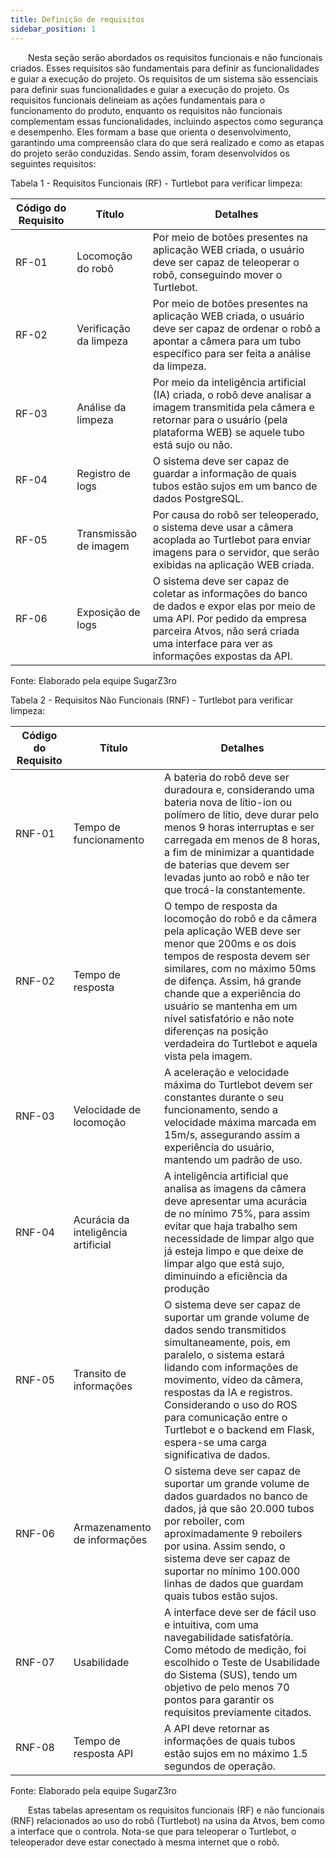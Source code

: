 ```yaml
---
title: Definição de requisitos
sidebar_position: 1
---
```


&emsp;&emsp;Nesta seção serão abordados os requisitos funcionais e não funcionais criados. Esses requisitos são fundamentais para definir as funcionalidades e guiar a execução do projeto. Os requisitos de um sistema são essenciais para definir suas funcionalidades e guiar a execução do projeto. Os requisitos funcionais delineiam as ações fundamentais para o funcionamento do produto, enquanto os requisitos não funcionais complementam essas funcionalidades, incluindo aspectos como segurança e desempenho. Eles formam a base que orienta o desenvolvimento, garantindo uma compreensão clara do que será realizado e como as etapas do projeto serão conduzidas. Sendo assim, foram desenvolvidos os seguintes requisitos:

<p style={{textAlign: 'center'}}>Tabela 1 - Requisitos Funcionais (RF) - Turtlebot para verificar limpeza:</p>

| **Código do Requisito** | **Título**               | **Detalhes**                |
|----------------------|----------------------|-------------------------|
| RF-01                | Locomoção do robô | Por meio de botões presentes na aplicação WEB criada, o usuário deve ser capaz de teleoperar o robô, conseguindo mover o Turtlebot. |
| RF-02                | Verificação da limpeza | Por meio de botões presentes na aplicação WEB criada, o usuário deve ser capaz de ordenar o robô a apontar a câmera para um tubo específico para ser feita a análise da limpeza.|
| RF-03                | Análise da limpeza | Por meio da inteligência artificial (IA) criada, o robô deve analisar a imagem transmitida pela câmera e retornar para o usuário (pela plataforma WEB) se aquele tubo está sujo ou não. |
| RF-04                | Registro de logs | O sistema deve ser capaz de guardar a informação de quais tubos estão sujos em um banco de dados PostgreSQL. |
| RF-05                | Transmissão de imagem | Por causa do robô ser teleoperado, o sistema deve usar a câmera acoplada ao Turtlebot para enviar imagens para o servidor, que serão exibidas na aplicação WEB criada. |
| RF-06                | Exposição de logs | O sistema deve ser capaz de coletar as informações do banco de dados e expor elas por meio de uma API. Por pedido da empresa parceira Atvos, não será criada uma interface para ver as informações expostas da API. |

<p style={{textAlign: 'center'}}>Fonte: Elaborado pela equipe SugarZ3ro</p>


<p style={{textAlign: 'center'}}>Tabela 2 - Requisitos Não Funcionais (RNF) - Turtlebot para verificar limpeza:</p>

| **Código do Requisito** | **Título**               | **Detalhes**                |
|----------------------|----------------------|-------------------------|
| RNF-01               | Tempo de funcionamento | A bateria do robô deve ser duradoura e, considerando uma bateria nova de lítio-ion ou polímero de lítio, deve durar pelo menos 9 horas interruptas e ser carregada em menos de 8 horas, a fim de minimizar a quantidade de baterias que devem ser levadas junto ao robô e não ter que trocá-la constantemente. |
| RNF-02               | Tempo de resposta | O tempo de resposta da locomoção do robô e da câmera pela aplicação WEB deve ser menor que 200ms e os dois tempos de resposta devem ser similares, com no máximo 50ms de difença. Assim, há grande chande que a experiência do usuário se mantenha em um nível satisfatório e não note diferenças na posição verdadeira do Turtlebot e aquela vista pela imagem. |
| RNF-03               | Velocidade de locomoção | A aceleração e velocidade máxima do Turtlebot devem ser constantes durante o seu funcionamento, sendo a velocidade máxima marcada em 15m/s, assegurando assim a experiência do usuário, mantendo um padrão de uso. |
| RNF-04               | Acurácia da inteligência artificial | A inteligência artificial que analisa as imagens da câmera deve apresentar uma acurácia de no mínimo 75%, para assim evitar que haja trabalho sem necessidade de limpar algo que já esteja limpo e que deixe de limpar algo que está sujo, diminuindo a eficiência da produção |
| RNF-05               | Transito de informações | O sistema deve ser capaz de suportar um grande volume de dados sendo transmitidos simultaneamente, pois, em paralelo, o sistema estará lidando com informações de movimento, vídeo da câmera, respostas da IA e registros. Considerando o uso do ROS para comunicação entre o Turtlebot e o backend em Flask, espera-se uma carga significativa de dados. |
| RNF-06               | Armazenamento de informações | O sistema deve ser capaz de suportar um grande volume de dados guardados no banco de dados, já que são 20.000 tubos por reboiler, com aproximadamente 9 reboilers por usina. Assim sendo, o sistema deve ser capaz de suportar no mínimo 100.000 linhas de dados que guardam quais tubos estão sujos. |
| RNF-07               | Usabilidade | A interface deve ser de fácil uso e intuitiva, com uma navegabilidade satisfatória. Como método de medição, foi escolhido o  Teste de Usabilidade do Sistema (SUS), tendo um objetivo de pelo menos 70 pontos para garantir os requisitos previamente citados. |
| RNF-08               | Tempo de resposta API | A API deve retornar as informações de quais tubos estão sujos em no máximo 1.5 segundos de operação. |

<p style={{textAlign: 'center'}}>Fonte: Elaborado pela equipe SugarZ3ro</p>

&emsp;&emsp;Estas tabelas apresentam os requisitos funcionais (RF) e não funcionais (RNF) relacionados ao uso do robô (Turtlebot) na usina da Atvos, bem como a interface que o controla. Nota-se que para teleoperar o Turtlebot, o teleoperador deve estar conectado à mesma internet que o robô.